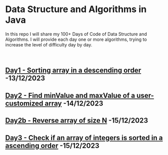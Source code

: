 # Data Structure and Algorithms in Java

In this repo I will share my 100+ Days of Code of Data Structure and Algorithms.
I will provide each day one or more algorithms, trying to increase the level of difficulty day by day.


<br>


## [Day1 - Sorting array in a descending order](https://github.com/gabrieledore/DS-and-Algorithms-in-Java/blob/main/Day1.java) -13/12/2023
## [Day2 - Find minValue and maxValue of a user-customized array](https://github.com/gabrieledore/DS-and-Algorithms-in-Java/blob/main/Day2.java) -14/12/2023
## [Day2b - Reverse array of size N](https://github.com/gabrieledore/DS-and-Algorithms-in-Java/blob/main/Day2b.java) -15/12/2023
## [Day3 - Check if an array of integers is sorted in a ascending order](https://github.com/gabrieledore/DS-and-Algorithms-in-Java/blob/main/Day3.java) -15/12/2023
